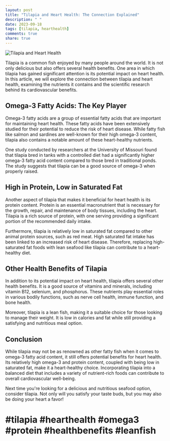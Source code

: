 ```yaml
---
layout: post
title: "Tilapia and Heart Health: The Connection Explained"
description: " "
date: 2023-09-18
tags: [tilapia, hearthealth]
comments: true
share: true
---
```


![Tilapia and Heart Health](https://example.com/tilapia-heart-health.jpg)

Tilapia is a common fish enjoyed by many people around the world. It is not only delicious but also offers several health benefits. One area in which tilapia has gained significant attention is its potential impact on heart health. In this article, we will explore the connection between tilapia and heart health, examining the nutrients it contains and the scientific research behind its cardiovascular benefits.

## Omega-3 Fatty Acids: The Key Player

Omega-3 fatty acids are a group of essential fatty acids that are important for maintaining heart health. These fatty acids have been extensively studied for their potential to reduce the risk of heart disease. While fatty fish like salmon and sardines are well-known for their high omega-3 content, tilapia also contains a notable amount of these heart-healthy nutrients.

One study conducted by researchers at the University of Missouri found that tilapia bred in tanks with a controlled diet had a significantly higher omega-3 fatty acid content compared to those bred in traditional ponds. The study suggests that tilapia can be a good source of omega-3 when properly raised.

## High in Protein, Low in Saturated Fat

Another aspect of tilapia that makes it beneficial for heart health is its protein content. Protein is an essential macronutrient that is necessary for the growth, repair, and maintenance of body tissues, including the heart. Tilapia is a rich source of protein, with one serving providing a significant portion of the recommended daily intake.

Furthermore, tilapia is relatively low in saturated fat compared to other animal protein sources, such as red meat. High saturated fat intake has been linked to an increased risk of heart disease. Therefore, replacing high-saturated fat foods with lean seafood like tilapia can contribute to a heart-healthy diet.

## Other Health Benefits of Tilapia

In addition to its potential impact on heart health, tilapia offers several other health benefits. It is a good source of vitamins and minerals, including vitamin B12, selenium, and phosphorus. These nutrients play essential roles in various bodily functions, such as nerve cell health, immune function, and bone health.

Moreover, tilapia is a lean fish, making it a suitable choice for those looking to manage their weight. It is low in calories and fat while still providing a satisfying and nutritious meal option.

## Conclusion

While tilapia may not be as renowned as other fatty fish when it comes to omega-3 fatty acid content, it still offers potential benefits for heart health. Its relatively high omega-3 and protein content, coupled with being low in saturated fat, make it a heart-healthy choice. Incorporating tilapia into a balanced diet that includes a variety of nutrient-rich foods can contribute to overall cardiovascular well-being.

Next time you're looking for a delicious and nutritious seafood option, consider tilapia. Not only will you satisfy your taste buds, but you may also be doing your heart a favor!

# #tilapia #hearthealth #omega3 #protein #healthbenefits #leanfish